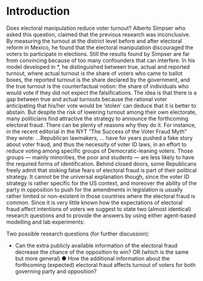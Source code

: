 # Introduction
Does electoral manipulation reduce voter turnout? Alberto Simpser who asked this question, claimed that the previous research was inconclusive. By measuring the turnout at the district level before and after electoral reform in Mexico, he found that the electoral manipulation discouraged the voters to participate in elections. Still the results found by Simpser are far from convincing because of too many confounders that can interfere. In his model developed in *, he distinguished between true, actual and reported turnout, where actual turnout is the share of voters who came to ballot boxes, the reported turnout is the share declared by the government, and the true turnout is the counterfactual notion: the share of individuals who would vote if they did not expect the falsifications.
The idea is that there is a gap between true and actual turnouts because the rational voter anticipating that his/her vote would be ‘stolen’ can deduce that it is better to abstain. But despite the risk of lowering turnout among their own electorate, many politicians find attractive the strategy to announce the forthcoming electoral fraud. There can be plenty of reasons why they do it. For instance, in the recent editorial in the NYT “The Success of the Voter Fraud Myth” they wrote:
...Republican lawmakers, ... have for years pushed a fake story about voter fraud, and thus the necessity of voter ID laws, in an effort to reduce voting among specific groups of Democratic-leaning voters. Those groups — mainly minorities, the poor and students — are less likely to have the required forms of identification. Behind closed doors, some Republicans freely admit that stoking false fears of electoral fraud is part of their political strategy.
It cannot be the universal explanation though, since the voter ID strategy is rather specific for the US context, and moreover the ability of the party in opposition to push for the amendments in legislation is usually rather limited or non-existent in those countries where the electoral fraud is common. 
Since it is very little known how the expectations of electoral fraud affect intentions of voters we suggest to state two (almost identical) research questions and to provide the answers by using either agent-based modelling and lab experiments:

Two possible research questions (for further discussion):
*	Can the extra publicly available information of the electoral fraud decrease the chance of the opposition to win?
OR (which is the same but more general)
●	How the additional information about the forthcoming (expected) electoral fraud affects turnout of voters for both governing party and opposition?
